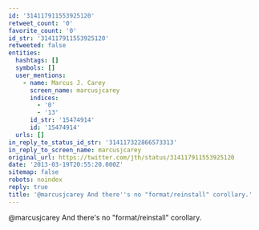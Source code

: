 ```yaml
---
id: '314117911553925120'
retweet_count: '0'
favorite_count: '0'
id_str: '314117911553925120'
retweeted: false
entities:
  hashtags: []
  symbols: []
  user_mentions:
    - name: Marcus J. Carey
      screen_name: marcusjcarey
      indices:
        - '0'
        - '13'
      id_str: '15474914'
      id: '15474914'
  urls: []
in_reply_to_status_id_str: '314117322866573313'
in_reply_to_screen_name: marcusjcarey
original_url: https://twitter.com/jth/status/314117911553925120
date: '2013-03-19T20:55:20.000Z'
sitemap: false
robots: noindex
reply: true
title: '@marcusjcarey And there''s no "format/reinstall" corollary.'
---
```


@marcusjcarey And there's no "format/reinstall" corollary.